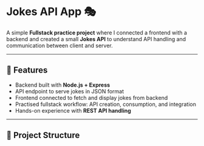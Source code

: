 # Jokes API App 🎭

A simple **Fullstack practice project** where I connected a frontend with a backend and created a small **Jokes API** to understand API handling and communication between client and server.

---

## 🚀 Features
- Backend built with **Node.js + Express**
- API endpoint to serve jokes in JSON format
- Frontend connected to fetch and display jokes from backend
- Practised fullstack workflow: API creation, consumption, and integration
- Hands-on experience with **REST API handling**

---

## 📂 Project Structure
